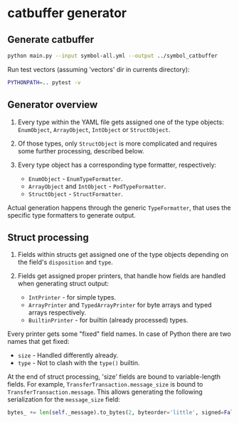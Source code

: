 # catbuffer generator

## Generate catbuffer

```sh
python main.py --input symbol-all.yml --output ../symbol_catbuffer
```

Run test vectors (assuming 'vectors' dir in currents directory):

```bash
PYTHONPATH=.. pytest -v
```

## Generator overview

1. Every type within the YAML file gets assigned one of the type objects: `EnumObject`, `ArrayObject`, `IntObject` or `StructObject`.
2. Of those types, only `StructObject` is more complicated and requires some further processing, described below.
3. Every type object has a corresponding type formatter, respectively:

   * `EnumObject` - `EnumTypeFormatter`.
   * `ArrayObject` and `IntObject` - `PodTypeFormatter`.
   * `StructObject` - `StructFormatter`.

Actual generation happens through the generic `TypeFormatter`, that uses the specific type formatters to generate output.

## Struct processing

1. Fields within structs get assigned one of the type objects depending on the field's `disposition` and `type`.
2. Fields get assigned proper printers, that handle how fields are handled when generating struct output:

   * `IntPrinter` - for simple types.
   * `ArrayPrinter` and `TypedArrayPrinter` for byte arrays and typed arrays respectively.
   * `BuiltinPrinter` - for builtin (already processed) types.

Every printer gets some "fixed" field names.
In case of Python there are two names that get fixed:

* `size` - Handled differently already.
* `type` - Not to clash with the `type()` builtin.

At the end of struct processing, 'size' fields are bound to variable-length fields.
For example, `TransferTransaction.message_size` is bound to `TransferTransaction.message`. This allows generating the following serialization for the `message_size` field:

```py
bytes_ += len(self._message).to_bytes(2, byteorder='little', signed=False)
```
